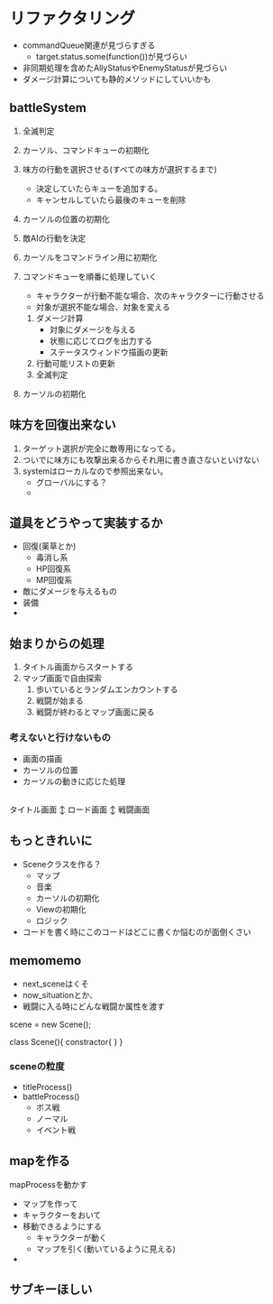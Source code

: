 # リファクタリング
- commandQueue関連が見づらすぎる
    - target.status.some(function())が見づらい
- 非同期処理を含めたAllyStatusやEnemyStatusが見づらい
- ダメージ計算についても静的メソッドにしていいかも

## battleSystem

1. 全滅判定
1. カーソル、コマンドキューの初期化
1. 味方の行動を選択させる(すべての味方が選択するまで)
    - 決定していたらキューを追加する。
    - キャンセルしていたら最後のキューを削除
1. カーソルの位置の初期化

1. 敵AIの行動を決定

1. カーソルをコマンドライン用に初期化

1. コマンドキューを順番に処理していく
    - キャラクターが行動不能な場合、次のキャラクターに行動させる
    - 対象が選択不能な場合、対象を変える
    1. ダメージ計算
        - 対象にダメージを与える
        - 状態に応じてログを出力する
        - ステータスウィンドウ描画の更新
    1. 行動可能リストの更新
    1. 全滅判定

1. カーソルの初期化


## 味方を回復出来ない
1. ターゲット選択が完全に敵専用になってる。
1. ついでに味方にも攻撃出来るからそれ用に書き直さないといけない
1. systemはローカルなので参照出来ない。
    - グローバルにする？
    - 

## 道具をどうやって実装するか
- 回復(薬草とか)
    - 毒消し系
    - HP回復系
    - MP回復系
- 敵にダメージを与えるもの
- 装備
- 

## 始まりからの処理

1. タイトル画面からスタートする
1. マップ画面で自由探索
    1. 歩いているとランダムエンカウントする
    1. 戦闘が始まる
    1. 戦闘が終わるとマップ画面に戻る

### 考えないと行けないもの
- 画面の描画
- カーソルの位置
- カーソルの動きに応じた処理

## 

タイトル画面
↕
ロード画面
↕
戦闘画面


## もっときれいに
- Sceneクラスを作る？
    - マップ
    - 音楽
    - カーソルの初期化
    - Viewの初期化
    - ロジック
- コードを書く時にこのコードはどこに書くか悩むのが面倒くさい

## memomemo
- next_sceneはくそ
- now_situationとか、
- 戦闘に入る時にどんな戦闘か属性を渡す

scene = new Scene();

class Scene(){
    constractor{
    }
}

### sceneの粒度
- titleProcess()
- battleProcess()
    - ボス戦
    - ノーマル
    - イベント戦

## mapを作る
mapProcessを動かす
- マップを作って
- キャラクターをおいて
- 移動できるようにする
    - キャラクターが動く
    - マップを引く(動いているように見える)
- 

## サブキーほしい
